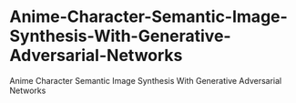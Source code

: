 # Anime-Character-Semantic-Image-Synthesis-With-Generative-Adversarial-Networks
Anime Character Semantic Image Synthesis With Generative Adversarial Networks
